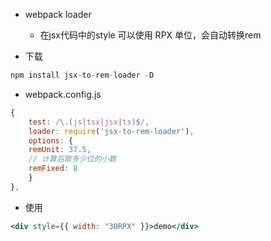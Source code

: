 - webpack loader
    - 在jsx代码中的style 可以使用 RPX 单位，会自动转换rem

- 下载

```s
npm install jsx-to-rem-loader -D
```

- webpack.config.js

```js
{
    test: /\.(js|tsx|jsx|ts)$/,
    loader: require('jsx-to-rem-loader'),
    options: {
    remUnit: 37.5,
    // 计算后取多少位的小数
    remFixed: 8
    }
},
```

- 使用

```jsx
<div style={{ width: "30RPX" }}>demo</div>
```
